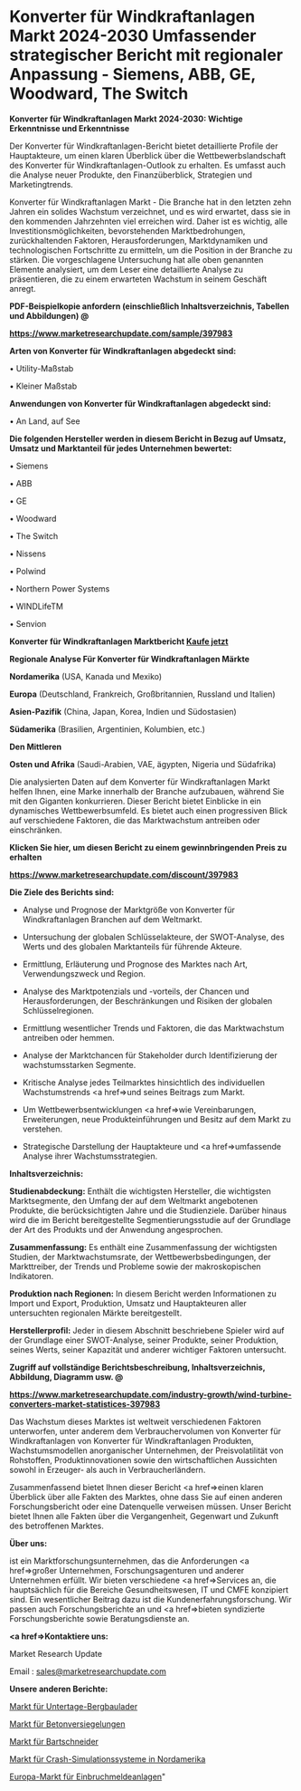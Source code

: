 # Konverter für Windkraftanlagen Markt 2024-2030 Umfassender strategischer Bericht mit regionaler Anpassung - Siemens, ABB, GE, Woodward, The Switch

<strong>Konverter für Windkraftanlagen Markt 2024-2030: Wichtige Erkenntnisse und Erkenntnisse</strong>

Der Konverter für Windkraftanlagen-Bericht bietet detaillierte Profile der Hauptakteure, um einen klaren Überblick über die Wettbewerbslandschaft des Konverter für Windkraftanlagen-Outlook zu erhalten. Es umfasst auch die Analyse neuer Produkte, den Finanzüberblick, Strategien und Marketingtrends.

Konverter für Windkraftanlagen Markt - Die Branche hat in den letzten zehn Jahren ein solides Wachstum verzeichnet, und es wird erwartet, dass sie in den kommenden Jahrzehnten viel erreichen wird. Daher ist es wichtig, alle Investitionsmöglichkeiten, bevorstehenden Marktbedrohungen, zurückhaltenden Faktoren, Herausforderungen, Marktdynamiken und technologischen Fortschritte zu ermitteln, um die Position in der Branche zu stärken. Die vorgeschlagene Untersuchung hat alle oben genannten Elemente analysiert, um dem Leser eine detaillierte Analyse zu präsentieren, die zu einem erwarteten Wachstum in seinem Geschäft anregt.



<strong><b>PDF-Beispielkopie anfordern (einschließlich Inhaltsverzeichnis, Tabellen und Abbildungen) @ </b></strong>

<strong><a href=https://www.marketresearchupdate.com/sample/397983>

<strong>https://www.marketresearchupdate.com/sample/397983</u></a></strong></strong>



<strong>Arten von Konverter für Windkraftanlagen abgedeckt sind:</strong>

• Utility-Maßstab

• Kleiner Maßstab



<strong>Anwendungen von Konverter für Windkraftanlagen abgedeckt sind:</strong>

• An Land, auf See



<strong>Die folgenden Hersteller werden in diesem Bericht in Bezug auf Umsatz, Umsatz und Marktanteil für jedes Unternehmen bewertet:</strong>

• Siemens

• ABB

• GE

• Woodward

• The Switch

• Nissens

• Polwind

• Northern Power Systems

• WINDLifeTM

• Senvion



<strong>Konverter für Windkraftanlagen Marktbericht <a href=https://www.marketresearchupdate.com/buynow/397983>Kaufe jetzt</a></strong>



<strong>Regionale Analyse Für Konverter für Windkraftanlagen Märkte</strong>



<strong>Nordamerika</strong> (USA, Kanada und Mexiko)



<strong>Europa</strong> (Deutschland, Frankreich, Großbritannien, Russland und Italien)



<strong>Asien-Pazifik</strong> (China, Japan, Korea, Indien und Südostasien)



<strong>Südamerika</strong> (Brasilien, Argentinien, Kolumbien, etc.)



<strong>Den Mittleren</strong> 

<strong>Osten und Afrika</strong> (Saudi-Arabien, VAE, ägypten, Nigeria und Südafrika)

Die analysierten Daten auf dem Konverter für Windkraftanlagen Markt helfen Ihnen, eine Marke innerhalb der Branche aufzubauen, während Sie mit den Giganten konkurrieren. Dieser Bericht bietet Einblicke in ein dynamisches Wettbewerbsumfeld. Es bietet auch einen progressiven Blick auf verschiedene Faktoren, die das Marktwachstum antreiben oder einschränken.



<strong>Klicken Sie hier, um diesen Bericht zu einem gewinnbringenden Preis zu erhalten
</strong>

<strong><a href=https://www.marketresearchupdate.com/discount/397983>https://www.marketresearchupdate.com/discount/397983</b></u></strong></a>



<strong>Die Ziele des Berichts sind:</strong>

- Analyse und Prognose der Marktgröße von Konverter für Windkraftanlagen Branchen auf dem Weltmarkt.

- Untersuchung der globalen Schlüsselakteure, der SWOT-Analyse, des Werts und des globalen Marktanteils für führende Akteure.

- Ermittlung, Erläuterung und Prognose des Marktes nach Art, Verwendungszweck und Region.

- Analyse des Marktpotenzials und -vorteils, der Chancen und Herausforderungen, der Beschränkungen und Risiken der globalen Schlüsselregionen.

- Ermittlung wesentlicher Trends und Faktoren, die das Marktwachstum antreiben oder hemmen.

- Analyse der Marktchancen für Stakeholder durch Identifizierung der wachstumsstarken Segmente.

- Kritische Analyse jedes Teilmarktes hinsichtlich des individuellen Wachstumstrends <a href=>und</a> seines Beitrags zum Markt.

- Um Wettbewerbsentwicklungen <a href=>wie</a> Vereinbarungen, Erweiterungen, neue Produkteinführungen und Besitz auf dem Markt zu verstehen.

- Strategische Darstellung der Hauptakteure und <a href=>umfas</a>sende Analyse ihrer Wachstumsstrategien.



<strong>Inhaltsverzeichnis:</strong>



<strong>Studienabdeckung:</strong> Enthält die wichtigsten Hersteller, die wichtigsten Marktsegmente, den Umfang der auf dem Weltmarkt angebotenen Produkte, die berücksichtigten Jahre und die Studienziele. Darüber hinaus wird die im Bericht bereitgestellte Segmentierungsstudie auf der Grundlage der Art des Produkts und der Anwendung angesprochen.



<strong>Zusammenfassung:</strong> Es enthält eine Zusammenfassung der wichtigsten Studien, der Marktwachstumsrate, der Wettbewerbsbedingungen, der Markttreiber, der Trends und Probleme sowie der makroskopischen Indikatoren.



<strong>Produktion nach Regionen:</strong> In diesem Bericht werden Informationen zu Import und Export, Produktion, Umsatz und Hauptakteuren aller untersuchten regionalen Märkte bereitgestellt.



<strong>Herstellerprofil:</strong> Jeder in diesem Abschnitt beschriebene Spieler wird auf der Grundlage einer SWOT-Analyse, seiner Produkte, seiner Produktion, seines Werts, seiner Kapazität und anderer wichtiger Faktoren untersucht.



<strong><b>Zugriff auf vollständige Berichtsbeschreibung, Inhaltsverzeichnis, Abbildung, Diagramm usw. @ </b></strong>

<strong><a href=https://www.marketresearchupdate.com/industry-growth/wind-turbine-converters-market-statistices-397983>https://www.marketresearchupdate.com/industry-growth/wind-turbine-converters-market-statistices-397983</a></strong>

Das Wachstum dieses Marktes ist weltweit verschiedenen Faktoren unterworfen, unter anderem dem Verbrauchervolumen von Konverter für Windkraftanlagen von Konverter für Windkraftanlagen Produkten, Wachstumsmodellen anorganischer Unternehmen, der Preisvolatilität von Rohstoffen, Produktinnovationen sowie den wirtschaftlichen Aussichten sowohl in Erzeuger- als auch in Verbraucherländern.

Zusammenfassend bietet Ihnen dieser Bericht <a href=>einen</a> klaren Überblick über alle Fakten des Marktes, ohne dass Sie auf einen anderen Forschungsbericht oder eine Datenquelle verweisen müssen. Unser Bericht bietet Ihnen alle Fakten über die Vergangenheit, Gegenwart und Zukunft des betroffenen Marktes.



<strong>Über uns:</strong>

 ist ein Marktforschungsunternehmen, das die Anforderungen <a href=>großer</a> Unternehmen, Forschungsagenturen und anderer Unternehmen erfüllt. Wir bieten verschiedene <a href=>Services</a> an, die hauptsächlich für die Bereiche Gesundheitswesen, IT und CMFE konzipiert sind. Ein wesentlicher Beitrag dazu ist die Kundenerfahrungsforschung. Wir passen auch Forschungsberichte an und <a href=>bieten</a> syndizierte Forschungsberichte sowie Beratungsdienste an.



<strong><a href=>Kontaktiere uns:</a></strong>

Market Research Update

Email : sales@marketresearchupdate.com



<strong>Unsere anderen Berichte:</strong>

<a href=https://www.linkedin.com/pulse/underground-mining-loaders-market-strategic>Markt für Untertage-Bergbaulader</a>

<a href=https://www.linkedin.com/pulse/concrete-sealer-market-2023-analysis-growth-drivers>Markt für Betonversiegelungen</a>

<a href=https://www.linkedin.com/pulse/beard-trimmer-market-size-trends-consumption>Markt für Bartschneider</a>

<a href=https://www.linkedin.com/pulse/north-america-crash-simulation-systems-market>Markt für Crash-Simulationssysteme in Nordamerika</a>

<a href=https://www.linkedin.com/pulse/europe-burglar-alarms-market-2023-2030-explained-effective>Europa-Markt für Einbruchmeldeanlagen</a>"
